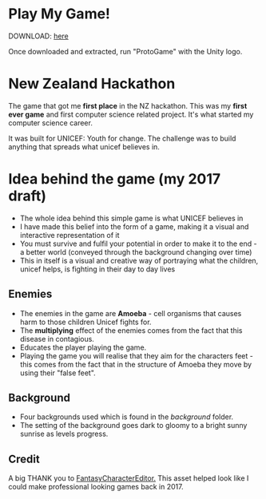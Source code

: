 # Play My Game!
DOWNLOAD: [here](https://drive.google.com/drive/folders/1LHk6B_i0PFAkGKbVqUuDScIEaDBntM5_?usp=sharing)

Once downloaded and extracted, run "ProtoGame" with the Unity logo.  

# New Zealand Hackathon 
The game that got me **first place** in the NZ hackathon. 
This was my **first ever game** and first computer science related project. It's what started my computer science career.

It was built for UNICEF: Youth for change. 
The challenge was to build anything that spreads what unicef believes in.

# Idea behind the game (my 2017 draft)
-	The whole idea behind this simple game is what UNICEF believes in
-	I have made this belief into the form of a game, making it a visual and interactive representation of it
-	You must survive and fulfil your potential in order to make it to the end - a better world (conveyed through the background changing over time)
-	This in itself is a visual and creative way of portraying what the children, unicef helps, is fighting in their day to day lives

## Enemies
- The enemies in the game are **Amoeba** - cell organisms that causes harm to those children Unicef fights for.
- The **multiplying** effect of the enemies comes from the fact that this disease in contagious.
- Educates the player playing the game.
- Playing the game you will realise that they aim for the characters feet - this comes from the fact
that in the structure of Amoeba they move by using their "false feet".

## Background
- Four backgrounds used which is found in the _background_ folder.
- The setting of the background goes dark to gloomy to a bright sunny sunrise as levels progress.

## Credit
A big THANK you to [FantasyCharacterEditor.](https://assetstore.unity.com/packages/2d/characters/fantasy-heroes-character-editor-basic-88537) This asset helped look like I could make professional looking games back in 2017.
